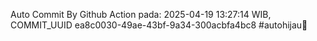 Auto Commit By Github Action pada: 2025-04-19 13:27:14 WIB, COMMIT_UUID ea8c0030-49ae-43bf-9a34-300acbfa4bc8 #autohijau🗿
